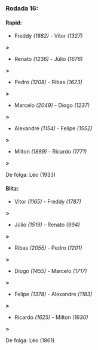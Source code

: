 ### Rodada 16:

#### Rapid:

* Freddy *(1882)*     -     Vitor *(1327)*

 **>** 
* Renato *(1236)*     -     Júlio *(1676)*

 **>** 
* Pedro *(1208)*     -     Ribas *(1623)*

 **>** 
* Marcelo *(2049)*     -     Diogo *(1237)*

 **>** 
* Alexandre *(1154)*     -     Felipe *(1552)*

 **>** 
* Milton *(1889)*     -     Ricardo *(1771)*

 **>** 

De folga: Léo (1933)

#### Blitz:

* Vitor *(1165)*     -     Freddy *(1787)*

 **>** 
* Júlio *(1519)*     -     Renato *(994)*

 **>** 
* Ribas *(2055)*     -     Pedro *(1201)*

 **>** 
* Diogo *(1455)*     -     Marcelo *(1717)*

 **>** 
* Felipe *(1378)*     -     Alexandre *(1183)*

 **>** 
* Ricardo *(1625)*     -     Milton *(1630)*

 **>** 

De folga: Léo (1861)

